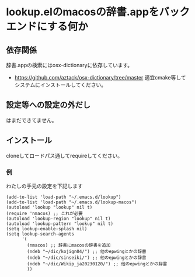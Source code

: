 # lookup.elのmacosの辞書.appをバックエンドにする何か

## 依存関係
辞書.appの検索にはosx-dictionaryに依存しています。
- https://github.com/aztack/osx-dictionary/tree/master
適宜cmake等してシステムにインストールしてください。
## 設定等への設定の外だし
はまだできてません。

## インストール
cloneしてロードパス通してrequireしてください。
### 例
わたしの手元の設定を下記します
```
(add-to-list 'load-path "~/.emacs.d/lookup")
(add-to-list 'load-path "~/.emacs.d/lookup-macos")
(autoload 'lookup "lookup" nil t)
(require 'nmacos) ;; これが必要
(autoload 'lookup-region "lookup" nil t)
(autoload 'lookup-pattern "lookup" nil t)
(setq lookup-enable-splash nil)
(setq lookup-search-agents
      '(
        (nmacos) ;; 辞書にmacosの辞書を追加
        (ndeb "~/dic/kojign04/") ;; 他のepwingとかの辞書
        (ndeb "~/dic/sinseiki/") ;; 他のepwingとかの辞書
        (ndeb "~/dic/Wikip_ja20230120/") ;; 他のepwingとかの辞書
        ))

```

